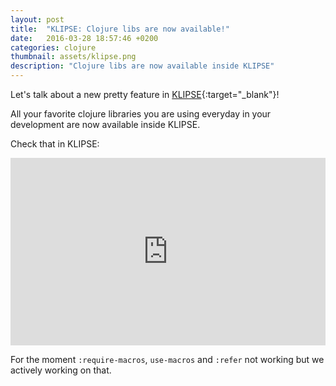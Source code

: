 ```yaml
---
layout: post
title:  "KLIPSE: Clojure libs are now available!"
date:   2016-03-28 18:57:46 +0200
categories: clojure
thumbnail: assets/klipse.png
description: "Clojure libs are now available inside KLIPSE"
---
```


Let's talk about a new pretty feature in [KLIPSE][app-url]{:target="_blank"}!

All your favorite clojure libraries you are using everyday in your development are now available inside KLIPSE.

Check that in KLIPSE:

<iframe frameborder="0" width="100%" height="300px"
    src="http://app.klipse.tech/?cljs_in=(ns%20my-ns%0A%20%20(%3Arequire%20%0A%20%20%20%20%5Bclojure.string%20%3Aas%20string%5D))%0A%0A(string%2Fblank%3F%20%22HELLO!!%22)&eval_only=1">
</iframe>

For the moment `:require-macros`, `use-macros` and `:refer` not working but we actively working on that.

[app-url]: http://app.klipse.tech